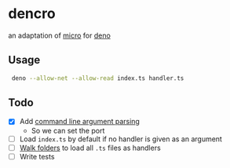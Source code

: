 # dencro

an adaptation of [micro](https://github.com/zeit/micro) for [deno](https://deno.land/)

## Usage

```sh
 deno --allow-net --allow-read index.ts handler.ts
```

## Todo

- [x] Add [command line argument parsing](https://deno.land/std/flags/)
  - So we can set the port
- [ ] Load `index.ts` by default if no handler is given as an argument
- [ ] [Walk folders](https://deno.land/std@v0.33.0/fs/) to load all `.ts` files as handlers
- [ ] Write tests
